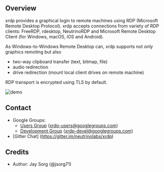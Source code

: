 ## Overview

xrdp provides a graphical login to remote machines using RDP (Microsoft Remote Desktop Protocol). xrdp accepts connections from variety of RDP clients: FreeRDP, rdesktop, NeutrinoRDP and Microsoft Remote Desktop Client (for Windows, macOS, iOS and Android).

As Windows-to-Windows Remote Desktop can, xrdp supports not only graphics remoting but also

* two-way clipboard transfer (text, bitmap, file)
* audio redirection
* drive redirection (mount local client drives on remote machine)

RDP transport is encrypted using TLS by default.

![demo](https://github.com/neutrinolabs/xrdp/raw/gh-pages/xrdp_demo.gif)

## Contact
* Google Groups:
    * [Users Group](https://groups.google.com/forum/#!forum/xrdp-users) (xrdp-users@googlegroups.com)
    * [Development Group](https://groups.google.com/forum/#!forum/xrdp-devel) (xrdp-devel@googlegroups.com)
* [Gitter Chat] (https://gitter.im/neutrinolabs/xrdp)

## Credits
* Author: Jay Sorg (@jsorg71)

